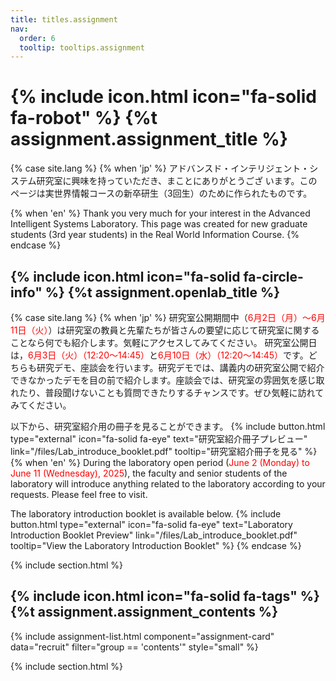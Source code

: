 ```yaml
---
title: titles.assignment
nav:
  order: 6
  tooltip: tooltips.assignment
---
```


# {% include icon.html icon="fa-solid fa-robot" %} {%t assignment.assignment_title %}
{% case site.lang %}
{% when 'jp' %}
アドバンスド・インテリジェント・システム研究室に興味を持っていただき、まことにありがとうござ います。このページは実世界情報コースの新卒研生（3回生）のために作られたものです。

{% when 'en' %}
Thank you very much for your interest in the Advanced Intelligent Systems Laboratory. This page was created for new graduate students (3rd year students) in the Real World Information Course.
{% endcase %}
## {% include icon.html icon="fa-solid fa-circle-info" %} {%t assignment.openlab_title %}
{% case site.lang %}
{% when 'jp' %}
研究室公開期間中（<span style="color:red;">6月2日（月）〜6月11日（火）</span>）は研究室の教員と先輩たちが皆さんの要望に応じて研究室に関することなら何でも紹介します。気軽にアクセスしてみてください。
研究室公開日は，<span style="color:red;">6月3日（火）（12:20～14:45）</span>と<span style="color:red;">6月10日（水）（12:20～14:45）</span>です。どちらも研究デモ、座談会を行います。研究デモでは、講義内の研究室公開で紹介できなかったデモを目の前で紹介します。座談会では、研究室の雰囲気を感じ取れたり、普段聞けないことも質問できたりするチャンスです。ぜひ気軽に訪れてみてください。

以下から、研究室紹介用の冊子を見ることができます。
{% include button.html 
     type="external" 
     icon="fa-solid fa-eye" 
     text="研究室紹介冊子プレビュー" 
     link="/files/Lab_introduce_booklet.pdf" 
     tooltip="研究室紹介冊子を見る" 
%}
{% when 'en' %}
During the laboratory open period (<span style="color:red;">June 2 (Monday) to June 11 (Wednesday), 2025</span>), the faculty and senior students of the laboratory will introduce anything related to the laboratory according to your requests. Please feel free to visit.

The laboratory introduction booklet is available below.
{% include button.html 
     type="external" 
     icon="fa-solid fa-eye" 
     text="Laboratory Introduction Booklet Preview" 
     link="/files/Lab_introduce_booklet.pdf" 
     tooltip="View the Laboratory Introduction Booklet" 
%}
{% endcase %}

{% include section.html %}
## {% include icon.html icon="fa-solid fa-tags" %}{%t assignment.assignment_contents %}
{% include assignment-list.html component="assignment-card" data="recruit" filter="group == 'contents'" style="small" %}

{% include section.html %}

